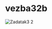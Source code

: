 # vezba32b

![Zadatak3 2](https://github.com/tspirot/IV1-Vezba32b-handwriting/assets/62893666/640ec0f8-b622-4d9c-a0f6-c5a1dcc3e19c)

